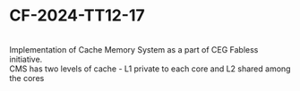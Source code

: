 # CF-2024-TT12-17
<br>Implementation of Cache Memory System as a part of CEG Fabless initiative.
<br>CMS has two levels of cache - L1 private to each core and L2 shared among the cores
